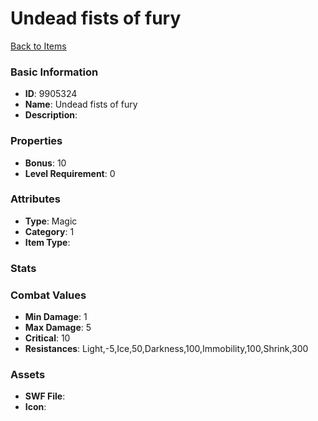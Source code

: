 # Undead fists of fury



[Back to Items](../items.md)

### Basic Information

- **ID**: 9905324
- **Name**: Undead fists of fury
- **Description**: 

### Properties

- **Bonus**: 10
- **Level Requirement**: 0

### Attributes

- **Type**: Magic
- **Category**: 1
- **Item Type**: 

### Stats


### Combat Values

- **Min Damage**: 1
- **Max Damage**: 5
- **Critical**: 10
- **Resistances**: Light,-5,Ice,50,Darkness,100,Immobility,100,Shrink,300

### Assets

- **SWF File**: 
- **Icon**: 

